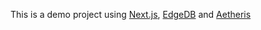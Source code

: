 This is a demo project using [Next.js](https://nextjs.org/), [EdgeDB](https://edgedb.com) and [Aetheris](https://docs.aetheris.io)
